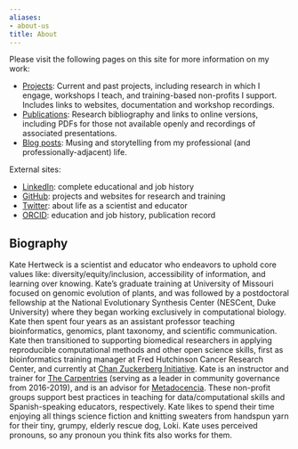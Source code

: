 ```yaml
---
aliases:
- about-us
title: About
---
```


Please visit the following pages on this site for more information on my work:

- [Projects](/projects/): Current and past projects, including research in which I engage, workshops I teach, and training-based non-profits I support. Includes links to websites, documentation and workshop recordings.
- [Publications](/publications/): Research bibliography and links to online versions, including PDFs for those not available openly and recordings of associated presentations.
- [Blog posts](/posts/): Musing and storytelling from my professional (and professionally-adjacent) life.

External sites:

- [LinkedIn](https://www.linkedin.com/in/katehertweck/): complete educational and job history
- [GitHub](https://github.com/k8hertweck): projects and websites for research and training
- [Twitter](https://twitter.com/k8hert): about life as a scientist and educator
- [ORCID](https://orcid.org/0000-0002-4026-4612): education and job history, publication record

## Biography

Kate Hertweck is a scientist and educator
who endeavors to uphold core values like:
diversity/equity/inclusion, 
accessibility of information, and
learning over knowing.
Kate’s graduate training at University of Missouri focused on genomic evolution of plants,
and was followed by a postdoctoral fellowship at the National Evolutionary Synthesis Center (NESCent, Duke University)
where they began working exclusively in computational biology.
Kate then spent four years as an assistant professor teaching 
bioinformatics, genomics, plant taxonomy,
and scientific communication.
Kate then transitioned to supporting biomedical researchers in applying reproducible computational methods and other open science skills,
first as bioinformatics training manager at Fred Hutchinson Cancer Research Center,
and currently at [Chan Zuckerberg Initiative](https://chanzuckerberg.com).
Kate is an instructor and trainer for [The Carpentries](https://carpentries.org)
(serving as a leader in community governance from 2016-2019),
and is an advisor for [Metadocencia](https://metadocencia.netlify.app).
These non-profit groups support best practices in teaching
for data/computational skills and Spanish-speaking educators, respectively.
Kate likes to spend their time enjoying all things science fiction
and knitting sweaters from handspun yarn for their tiny, grumpy, elderly rescue dog, Loki.
Kate uses perceived pronouns,
so any pronoun you think fits also works for them.
